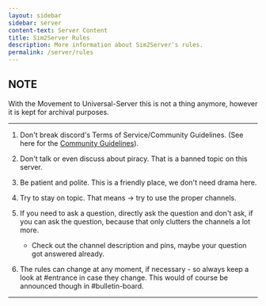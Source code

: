 ```yaml
---
layout: sidebar
sidebar: server
content-text: Server Content
title: Sim2Server Rules
description: More information about Sim2Server's rules.
permalink: /server/rules
---
```


## NOTE
With the Movement to Universal-Server this is not a thing anymore, however it is kept for archival purposes.
<hr>


1. Don't break discord's Terms of Service/Community Guidelines. (See here for the [Community Guidelines](https://discord.com/guidelines)).

2. Don't talk or even discuss about piracy. That is a banned topic on this server.

3. Be patient and polite. This is a friendly place, we don't need drama here.

4. Try to stay on topic. That means -> try to use the proper channels.

5. If you need to ask a question, directly ask the question and don't ask, if you can ask the question, because that only clutters the channels a lot more.
    - Check out the channel description and pins, maybe your question got answered already.

6. The rules can change at any moment, if necessary - so always keep a look at #entrance in case they change. This would of course be announced though in #bulletin-board.
<hr>